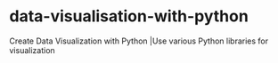 # data-visualisation-with-python
Create Data Visualization with Python |Use various Python libraries for visualization
